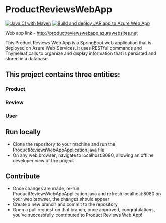 # ProductReviewsWebApp

[![Java CI with Maven](https://github.com/NathanMacDiarmid/ProductReviewsWebApp/actions/workflows/maven.yml/badge.svg)](https://github.com/NathanMacDiarmid/ProductReviewsWebApp/actions/workflows/maven.yml)
[![Build and deploy JAR app to Azure Web App](https://github.com/NathanMacDiarmid/ProductReviewsWebApp/actions/workflows/master_productreviewswebapp.yml/badge.svg)](https://github.com/NathanMacDiarmid/ProductReviewsWebApp/actions/workflows/master_productreviewswebapp.yml)

Web app link - http://productreviewswebapp.azurewebsites.net

This Product Reviews Web App is a SpringBoot web application that is deployed on Azure Web Services. It uses RESTful commands and Thymeleaf calls to organize and display information that is persisted and stored in a database.

## This project contains three entities:

### Product



### Review



### User



## Run locally

- Clone the repository to your machine and run the ProductReviewsWebAppApplication.java file
- On any web browser, navigate to localhost:8080, allowing an offline developer view of the project

## Contribute

- Once changes are made, re-run ProductReviewsWebAppApplication.java and refresh localhost:8080 on your web browser, the changes should appear
- Create a new branch and commit to the repository
- Open a pull request on that branch, once approved, congratulations, you've successfully contributed to Product Reviews Web App!
